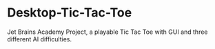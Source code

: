 # Desktop-Tic-Tac-Toe
Jet Brains Academy Project, a playable Tic Tac Toe with GUI and three different AI difficulties.
